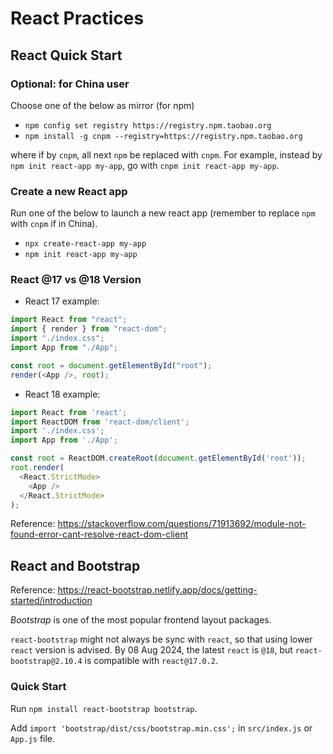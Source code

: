 # React Practices

## React Quick Start

### Optional: for China user

Choose one of the below as mirror (for npm)

* `npm config set registry https://registry.npm.taobao.org`
* `npm install -g cnpm --registry=https://registry.npm.taobao.org`

where if by `cnpm`, all next `npm` be replaced with `cnpm`.
For example, instead by `npm init react-app my-app`, go with `cnpm init react-app my-app`.

### Create a new React app

Run one of the below to launch a new react app (remember to replace `npm` with `cnpm` if in China).

* `npx create-react-app my-app`
* `npm init react-app my-app`

### React @17 vs @18 Version

* React 17 example:

```js
import React from "react";
import { render } from "react-dom";
import "./index.css";
import App from "./App";

const root = document.getElementById("root");
render(<App />, root);
```

* React 18 example:

```js
import React from 'react';
import ReactDOM from 'react-dom/client';
import './index.css';
import App from './App';

const root = ReactDOM.createRoot(document.getElementById('root'));
root.render(
  <React.StrictMode>
    <App />
  </React.StrictMode>
);
```

Reference:
https://stackoverflow.com/questions/71913692/module-not-found-error-cant-resolve-react-dom-client

## React and Bootstrap

Reference:
https://react-bootstrap.netlify.app/docs/getting-started/introduction

*Bootstrap* is one of the most popular frontend layout packages.

`react-bootstrap` might not always be sync with `react`, so that using lower `react` version is advised.
By 08 Aug 2024, the latest `react` is `@18`, but `react-bootstrap@2.10.4` is compatible with `react@17.0.2`.

### Quick Start

Run `npm install react-bootstrap bootstrap`.

Add `import 'bootstrap/dist/css/bootstrap.min.css';` in `src/index.js` or `App.js` file.

